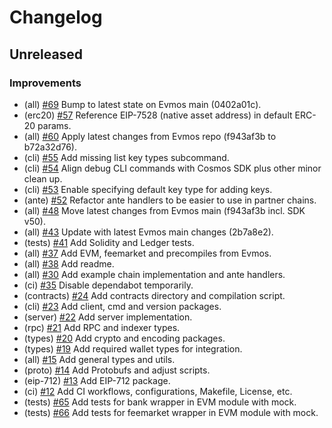 <!--
This changelog was created using the `clu` binary
(https://github.com/MalteHerrmann/changelog-utils).
-->
# Changelog

## Unreleased

### Improvements

- (all) [#69](https://github.com/AizelNetwork/osevm/pull/69) Bump to latest state on Evmos main (0402a01c).
- (erc20) [#57](https://github.com/AizelNetwork/osevm/pull/57) Reference EIP-7528 (native asset address) in default ERC-20 params.
- (all) [#60](https://github.com/AizelNetwork/osevm/pull/60) Apply latest changes from Evmos repo (f943af3b to b72a32d76).
- (cli) [#55](https://github.com/AizelNetwork/osevm/pull/55) Add missing list key types subcommand.
- (cli) [#54](https://github.com/AizelNetwork/osevm/pull/54) Align debug CLI commands with Cosmos SDK plus other minor clean up.
- (cli) [#53](https://github.com/AizelNetwork/osevm/pull/53) Enable specifying default key type for adding keys.
- (ante) [#52](https://github.com/AizelNetwork/osevm/pull/52) Refactor ante handlers to be easier to use in partner chains.
- (all) [#48](https://github.com/AizelNetwork/osevm/pull/48) Move latest changes from Evmos main (f943af3b incl. SDK v50).
- (all) [#43](https://github.com/AizelNetwork/osevm/pull/43) Update with latest Evmos main changes (2b7a8e2).
- (tests) [#41](https://github.com/AizelNetwork/osevm/pull/41) Add Solidity and Ledger tests.
- (all) [#37](https://github.com/AizelNetwork/osevm/pull/37) Add EVM, feemarket and precompiles from Evmos.
- (all) [#38](https://github.com/AizelNetwork/osevm/pull/38) Add readme.
- (all) [#30](https://github.com/AizelNetwork/osevm/pull/30) Add example chain implementation and ante handlers.
- (ci) [#35](https://github.com/AizelNetwork/osevm/pull/35) Disable dependabot temporarily.
- (contracts) [#24](https://github.com/AizelNetwork/osevm/pull/24) Add contracts directory and compilation script.
- (cli) [#23](https://github.com/AizelNetwork/osevm/pull/23) Add client, cmd and version packages.
- (server) [#22](https://github.com/AizelNetwork/osevm/pull/22) Add server implementation.
- (rpc) [#21](https://github.com/AizelNetwork/osevm/pull/21) Add RPC and indexer types.
- (types) [#20](https://github.com/AizelNetwork/osevm/pull/20) Add crypto and encoding packages.
- (types) [#19](https://github.com/AizelNetwork/osevm/pull/19) Add required wallet types for integration.
- (all) [#15](https://github.com/AizelNetwork/osevm/pull/15) Add general types and utils.
- (proto) [#14](https://github.com/AizelNetwork/osevm/pull/14) Add Protobufs and adjust scripts.
- (eip-712) [#13](https://github.com/AizelNetwork/osevm/pull/13) Add EIP-712 package.
- (ci) [#12](https://github.com/AizelNetwork/osevm/pull/12) Add CI workflows, configurations, Makefile, License, etc.
- (tests) [#65](https://github.com/AizelNetwork/osevm/pull/65) Add tests for bank wrapper in EVM module with mock.
- (tests) [#66](https://github.com/AizelNetwork/osevm/pull/66) Add tests for feemarket wrapper in EVM module with mock.
